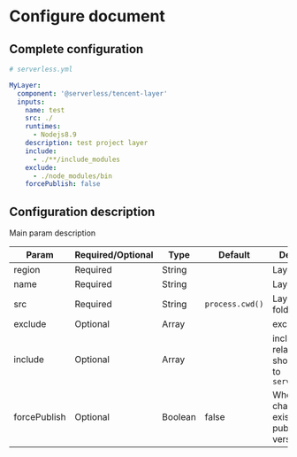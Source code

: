 # Configure document

## Complete configuration

```yml
# serverless.yml

MyLayer:
  component: '@serverless/tencent-layer'
  inputs:
    name: test
    src: ./
    runtimes:
      - Nodejs8.9
    description: test project layer
    include:
      - ./**/include_modules
    exclude:
      - ./node_modules/bin
    forcePublish: false
```

## Configuration description

Main param description

| Param        | Required/Optional | Type    | Default         | Description                                                         |
| ------------ | ----------------- | ------- | --------------- | ------------------------------------------------------------------- |
| region       | Required          | String  |                 | Layer Region                                                        |
| name         | Required          | String  |                 | Layer name                                                          |
| src          | Required          | String  | `process.cwd()` | Layer code folder                                                   |
| exclude      | Optional          | Array   |                 | exclude file                                                        |
| include      | Optional          | Array   |                 | include file, if relative path, should relative to `serverless.yml` |
| forcePublish | Optional          | Boolean | false           | Whether layer change or exist, force to publish a new version       |
